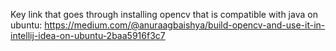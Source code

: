 Key link that goes through installing opencv that is compatible with java on ubuntu:
  https://medium.com/@anuraagbaishya/build-opencv-and-use-it-in-intellij-idea-on-ubuntu-2baa5916f3c7
